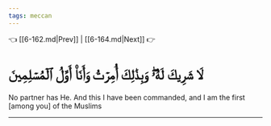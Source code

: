 ```yaml
---
tags: meccan
---
```


👈 [[6-162.md|Prev]] | [[6-164.md|Next]] 👉

# لَا شَرِيكَ لَهُۥۖ وَبِذَٰلِكَ أُمِرۡتُ وَأَنَا۠ أَوَّلُ ٱلۡمُسۡلِمِينَ

No partner has He. And this I have been commanded, and I am the first [among you] of the Muslims

---

